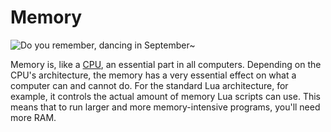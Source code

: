 # Memory

![Do you remember, dancing in September~](oredict:oc:ram1)

Memory is, like a [CPU](cpu1.md), an essential part in all computers. Depending on the CPU's architecture, the memory has a very essential effect on what a computer can and cannot do. For the standard Lua architecture, for example, it controls the actual amount of memory Lua scripts can use. This means that to run larger and more memory-intensive programs, you'll need more RAM.
